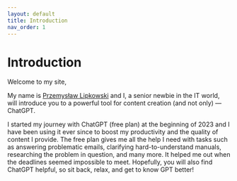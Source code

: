 ```yaml
---
layout: default
title: Introduction
nav_order: 1
---
```


# Introduction
Welcome to my site,

My name is [Przemysław Lipkowski](https://www.linkedin.com/in/przemys%C5%82aw-lipkowski-5b73b0261/) and I, a senior newbie in the IT world, will introduce you to a powerful tool for content creation (and not only) — ChatGPT. 

I started my journey with ChatGPT (free plan) at the beginning of 2023 and I have been using it ever since to boost my productivity and the quality of content I provide. The free plan gives me all the help I need with tasks such as answering problematic emails, clarifying hard-to-understand manuals, researching the problem in question, and many more. It helped me out when the deadlines seemed impossible to meet. Hopefully, you will also find ChatGPT helpful, so sit back, relax, and get to know GPT better!
